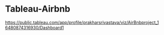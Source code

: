 # Tableau-Airbnb

https://public.tableau.com/app/profile/prakharsrivastava/viz/AirBnbproject_16480874316930/Dashboard1


